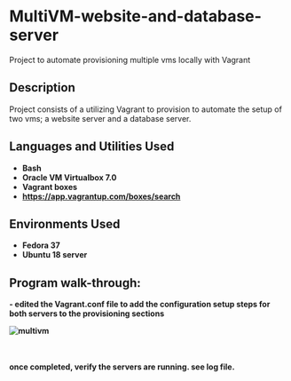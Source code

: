 # MultiVM-website-and-database-server
Project to automate provisioning multiple vms locally with Vagrant


<h2>Description</h2>
Project consists of a utilizing Vagrant to provision to automate the setup of two vms; a website server and a database server.


<br />


<h2>Languages and Utilities Used</h2>

- <b>Bash</b> 
- <b>Oracle VM Virtualbox 7.0 </b>
- <b>Vagrant boxes</b>
- <b>https://app.vagrantup.com/boxes/search</b>

<h2>Environments Used </h2>

- <b>Fedora 37</b>
- <b>Ubuntu 18 server

<h2>Program walk-through:</h2>

<p align="left">
- edited the Vagrant.conf file to add the configuration setup steps for both servers to the provisioning sections <br/>

![multivm](https://user-images.githubusercontent.com/85902399/204404016-17c95c34-ce1d-4dbd-9066-fe76c78cf10d.jpg)



<br />
<br />
once completed, verify the servers are running.  see log file.


<br />






 
</p>
